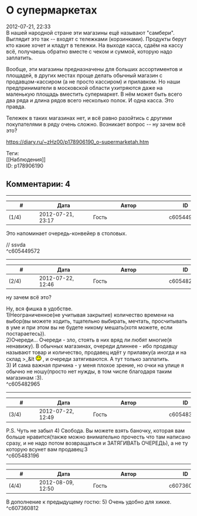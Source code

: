 О супермаркетах
===============

  
2012-07-21, 22:33  
 В нашей народной стране эти магазины ещё называют "самбери". Выглядит это так -- входят с тележками (корзинками). Продукты берут кто какие хочет и кладут в тележки. На выходе касса, сдаём на кассу всё, получаешь обратно вместе с чеком и суммой, которую надо заплатить.   
   
 Вообще, эти магазины предназначены для больших ассортиментов и площадей, в других местах проще делать обычный магазин с продавцом-кассиром (а не просто кассиром) и прилавком. Но наши предприниматели в московской области ухитряются даже на маленькую площадь вместить супермаркет. В нём может быть всего   два ряда   и длина рядов всего несколько полок. И одна касса. Это правда.   
   
 Тележек в таких магазинах нет, и всё равно разойтись с другими покупателями в ряду очень сложно. Возникает вопрос -- ну зачем всё это?   
  
<https://diary.ru/~zHz00/p178906190_o-supermarketah.htm>  
  
Теги:  
[[Наблюдения]]  
ID: p178906190  


Комментарии: 4
--------------

  


---



|         #         |              Дата              |                     Автор                     |           ID           |
| --- | --- | --- | --- |
| (1/4) | 2012-07-21, 23:17 | Гость | c605449572 |

  
 Это напоминает очередь-конвейер в столовых.   
   
 // ssvda   
 ^c605449572

---



|         #         |              Дата              |                     Автор                     |           ID           |
| --- | --- | --- | --- |
| (2/4) | 2012-07-22, 12:46 | Гость | c605482965 |

  
  ну зачем всё это?    
   
 Ну, вся фишка в удобстве.   
 1)Неограниченное(не учитывая закрытие) количество времени на выбор(вы можете ходить, тщательно выбирать, мечтать, просчитывать в уме и при этом вы не будете никому мешать(хотя можете, если постараетесь)).   
 2)Очереди... Очереди - зло, стоять в них вряд ли любят многие(я ненавижу). В обычных магазинах, очереди длиннее - ибо продавцу называют товар и количество, продавец идёт у прилавку(а иногда и на склад >\_&lt ![;)](pics/1136.gif) , и очереди затягиваются. А тут только заплатить.   
 3) И сама важная причина - у меня плохое зрение, но очки на улице я обычно не ношу(просто нет нужды, в том числе благодаря таким магазинам :3).   
 ^c605482965

---



|         #         |              Дата              |                     Автор                     |           ID           |
| --- | --- | --- | --- |
| (3/4) | 2012-07-22, 12:49 | Гость | c605483196 |

  
 P.S. Чуть не забыл 4) Свобода. Вы можете взять баночку, которая вам больше нравится(также можно внимательно прочесть что там написано сразу, и не надо потом возвращаться и ЗАТЯГИВАТЬ ОЧЕРЕДЬ), а не ту которую всунет вам продавец:3   
 ^c605483196

---



|         #         |              Дата              |                     Автор                     |           ID           |
| --- | --- | --- | --- |
| (4/4) | 2012-08-09, 12:50 | Гость | c607360812 |

  
 В дополнение к предыдущему гостю: 5) Очень удобно для хикке.   
 ^c607360812